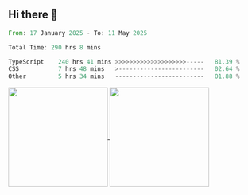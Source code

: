 ## Hi there 👋
<!--START_SECTION:waka-->

```rust
From: 17 January 2025 - To: 11 May 2025

Total Time: 290 hrs 8 mins

TypeScript    240 hrs 41 mins >>>>>>>>>>>>>>>>>>>>-----   81.39 %
CSS           7 hrs 48 mins   >------------------------   02.64 %
Other         5 hrs 34 mins   -------------------------   01.88 %
```

<!--END_SECTION:waka-->

<a href="https://github.com/anuraghazra/github-readme-stats">
  <img height=200 align="center" src="https://github-readme-stats.vercel.app/api/top-langs/?username=paulgeorge35&layout=donut&langs_count=5&theme=transparent" />
</a>
<a href="https://github.com/anuraghazra/convoychat">
  <img height=200 align="center" src="https://github-readme-stats.vercel.app/api?username=paulgeorge35&show_icons=true&show=prs_merged&theme=transparent&rank_icon=github" />
</a>
